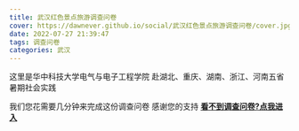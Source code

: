 ```yaml
---
title: 武汉红色景点旅游调查问卷
cover: https://dawnever.github.io/social/武汉红色景点旅游调查问卷/cover.jpg
date: 2022-07-27 21:39:47
tags: 调查问卷
categories: 武汉
---
```

这里是华中科技大学电气与电子工程学院 赴湖北、重庆、湖南、浙江、河南五省 暑期社会实践

我们您花需要几分钟来完成这份调查问卷
感谢您的支持
[**看不到调查问卷?点我进入**](https://www.wjx.cn/vm/rYcvJsw.aspx)


<script type='text/javascript' src='https://www.wjx.cn/handler/jqemed.ashx?activity=rYcvJsw&width=760&source=iframe'></script>
